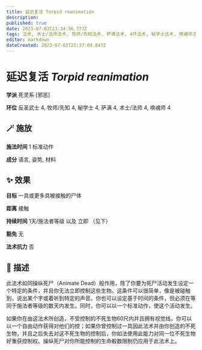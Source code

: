 ```yaml
---
title: 延迟复活 Torpid reanimation
description: 
published: true
date: 2023-07-03T23:34:56.777Z
tags: 法术, 术士/法师法术, 牧师/先知法术, 萨满法术, 4环法术, 秘学士法术, 唤魂师法术, 反圣武士法术, 死灵系, 邪恶
editor: markdown
dateCreated: 2023-07-03T21:37:04.847Z
---
```


# **延迟复活** *Torpid reanimation*

**学派** 死灵系 \[邪恶\] 

**环位** 反圣武士 4, 牧师/先知 4, 秘学士 4, 萨满 4, 术士/法师 4, 唤魂师 4

## 🪄 施放

**施法时间** 1 标准动作

**成分** 语言, 姿势, 材料

## ✨ 效果 

**目标** 一具或更多具被接触的尸体 

**距离** 接触  

**持续时间** 1天/施法者等级 以及 立即 （见下） 

**豁免** 无

**法术抗力** 否

## 📖 描述

此法术如同操纵死尸（Animate Dead）般作用，除了你要为死尸活动发生设定一个特定的条件，并且你无法立即控制这些生物。这条件可以很简单，像是被碰触到，说出某个字或着听到特定的声音。你也可以设定基于时间的条件，但必须在等同于施法者等级的数天内发生。同时，你可以以一个标准动作，使这个活动发生。

如果你在由这法术所创造，不受控制的不死生物60尺内并且拥有视觉线，你可以以一个自由动作获得对他们的控；如果你曾控制过一具因此法术并由你创造的不死生物，并且之后失去对这不死生物的控制后，你如法使用此能力对同一位不死生物好重获控制权。操纵死尸对你所能控制的生命骰数限制仍应用于此法术上。
    